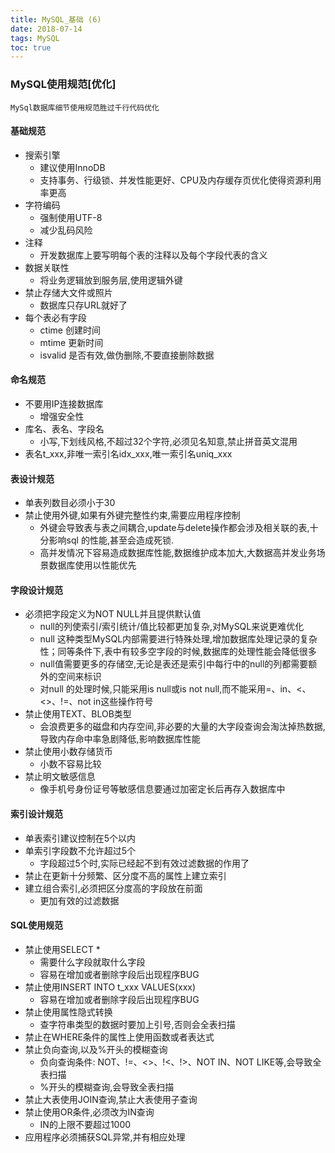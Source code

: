 ```yaml
---
title: MySQL_基础 (6)
date: 2018-07-14
tags: MySQL
toc: true
---
```


### MySQL使用规范[优化]
    MySql数据库细节使用规范胜过千行代码优化

<!-- more -->

#### 基础规范
- 搜索引擎
    * 建议使用InnoDB
    * 支持事务、行级锁、并发性能更好、CPU及内存缓存页优化使得资源利用率更高
- 字符编码
    * 强制使用UTF-8
    * 减少乱码风险
- 注释
    * 开发数据库上要写明每个表的注释以及每个字段代表的含义
- 数据关联性
    * 将业务逻辑放到服务层,使用逻辑外键
- 禁止存储大文件或照片
    * 数据库只存URL就好了
- 每个表必有字段
    * ctime 创建时间
    * mtime 更新时间
    * isvalid 是否有效,做伪删除,不要直接删除数据

#### 命名规范
- 不要用IP连接数据库
    * 增强安全性
- 库名、表名、字段名
    * 小写,下划线风格,不超过32个字符,必须见名知意,禁止拼音英文混用
- 表名t_xxx,非唯一索引名idx_xxx,唯一索引名uniq_xxx

#### 表设计规范
- 单表列数目必须小于30
- 禁止使用外键,如果有外键完整性约束,需要应用程序控制
    * 外键会导致表与表之间耦合,update与delete操作都会涉及相关联的表,十分影响sql 的性能,甚至会造成死锁.
    * 高并发情况下容易造成数据库性能,数据维护成本加大,大数据高并发业务场景数据库使用以性能优先

#### 字段设计规范
- 必须把字段定义为NOT NULL并且提供默认值
    * null的列使索引/索引统计/值比较都更加复杂,对MySQL来说更难优化
    * null 这种类型MySQL内部需要进行特殊处理,增加数据库处理记录的复杂性；同等条件下,表中有较多空字段的时候,数据库的处理性能会降低很多
    * null值需要更多的存储空,无论是表还是索引中每行中的null的列都需要额外的空间来标识
    * 对null 的处理时候,只能采用is null或is not null,而不能采用=、in、<、<>、!=、not in这些操作符号
- 禁止使用TEXT、BLOB类型
    * 会浪费更多的磁盘和内存空间,非必要的大量的大字段查询会淘汰掉热数据,导致内存命中率急剧降低,影响数据库性能
- 禁止使用小数存储货币
    * 小数不容易比较
- 禁止明文敏感信息
    * 像手机号身份证号等敏感信息要通过加密定长后再存入数据库中

#### 索引设计规范
- 单表索引建议控制在5个以内
- 单索引字段数不允许超过5个
    * 字段超过5个时,实际已经起不到有效过滤数据的作用了
- 禁止在更新十分频繁、区分度不高的属性上建立索引
- 建立组合索引,必须把区分度高的字段放在前面
    * 更加有效的过滤数据

#### SQL使用规范
- 禁止使用SELECT *
    * 需要什么字段就取什么字段
    * 容易在增加或者删除字段后出现程序BUG
- 禁止使用INSERT INTO t_xxx VALUES(xxx)
    * 容易在增加或者删除字段后出现程序BUG
- 禁止使用属性隐式转换
    * 查字符串类型的数据时要加上引号,否则会全表扫描
- 禁止在WHERE条件的属性上使用函数或者表达式
- 禁止负向查询,以及%开头的模糊查询
    * 负向查询条件: NOT、!=、<>、!<、!>、NOT IN、NOT LIKE等,会导致全表扫描
    * %开头的模糊查询,会导致全表扫描
- 禁止大表使用JOIN查询,禁止大表使用子查询
- 禁止使用OR条件,必须改为IN查询
    * IN的上限不要超过1000
- 应用程序必须捕获SQL异常,并有相应处理
